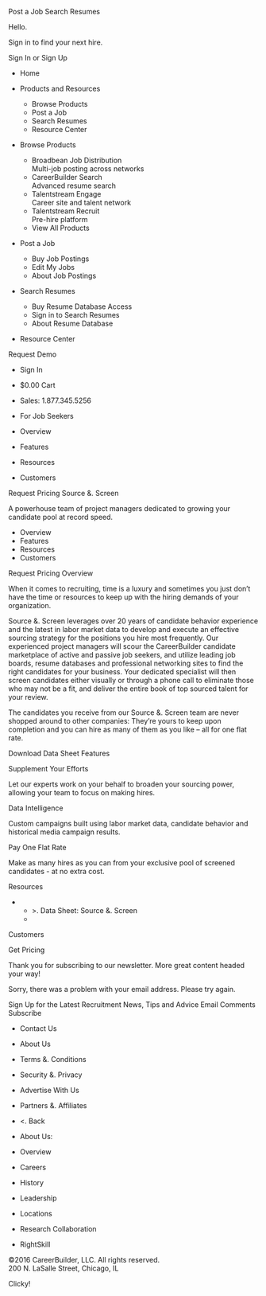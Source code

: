 Post a Job Search Resumes

Hello.

Sign in to find your next hire.

Sign In or Sign Up

*   Home

*   Products and Resources
    *   Browse Products
    *   Post a Job
    *   Search Resumes
    *   Resource Center
*   Browse Products
    *   Broadbean Job Distribution  
        Multi-job posting across networks
    *   CareerBuilder Search  
        Advanced resume search
    *   Talentstream Engage  
        Career site and talent network
    *   Talentstream Recruit  
        Pre-hire platform
    *   View All Products
*   Post a Job
    *   Buy Job Postings
    *   Edit My Jobs
    *   About Job Postings
*   Search Resumes
    *   Buy Resume Database Access
    *   Sign in to Search Resumes
    *   About Resume Database
*   Resource Center

Request Demo

*   Sign In
*   $0.00 Cart
*   Sales: 1.877.345.5256

*   For Job Seekers

*   Overview
*   Features
*   Resources
*   Customers

Request Pricing Source &. Screen  

A powerhouse team of project managers dedicated to growing your candidate pool at record speed.  

*   Overview
*   Features
*   Resources
*   Customers

Request Pricing Overview

When it comes to recruiting, time is a luxury and sometimes you just don’t have the time or resources to keep up with the hiring demands of your organization.

Source &. Screen leverages over 20 years of candidate behavior experience and the latest in labor market data to develop and execute an effective sourcing strategy for the positions you hire most frequently. Our experienced project managers will scour the CareerBuilder candidate marketplace of active and passive job seekers, and utilize leading job boards, resume databases and professional networking sites to find the right candidates for your business. Your dedicated specialist will then screen candidates either visually or through a phone call to eliminate those who may not be a fit, and deliver the entire book of top sourced talent for your review.

The candidates you receive from our Source &. Screen team are never shopped around to other companies: They’re yours to keep upon completion and you can hire as many of them as you like – all for one flat rate.

Download Data Sheet Features  
  
  
Supplement Your Efforts  

Let our experts work on your behalf to broaden your sourcing power, allowing your team to focus on making hires.  

  
Data Intelligence  

Custom campaigns built using labor market data, candidate behavior and historical media campaign results.  

  
Pay One Flat Rate  

Make as many hires as you can from your exclusive pool of screened candidates - at no extra cost.  

Resources  

*   *   \>. Data Sheet: Source &. Screen
    *     
        

Customers  

  
Get Pricing ​

Thank you for subscribing to our newsletter. More great content headed your way!

Sorry, there was a problem with your email address. Please try again.

Sign Up for the Latest Recruitment News, Tips and Advice Email Comments Subscribe

*   Contact Us
*   About Us
*   Terms &. Conditions
*   Security &. Privacy
*   Advertise With Us
*   Partners &. Affiliates

*   <. Back
*   About Us:
*   Overview
*   Careers
*   History
*   Leadership
*   Locations
*   Research Collaboration
*   RightSkill

©2016 CareerBuilder, LLC. All rights reserved.  
200 N. LaSalle Street, Chicago, IL

Clicky!